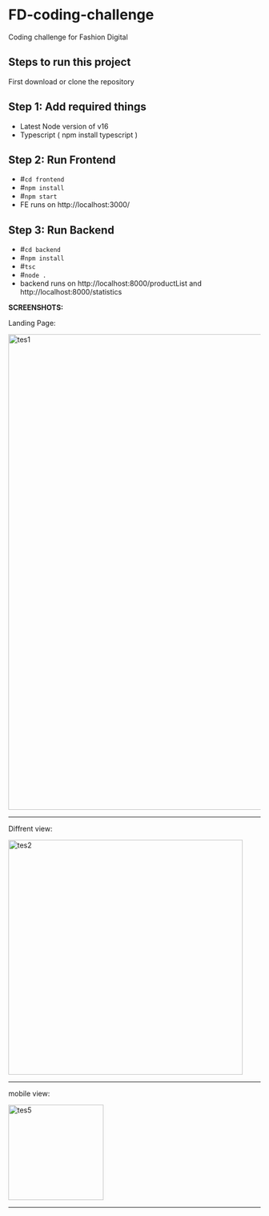 # FD-coding-challenge
Coding challenge for Fashion Digital

## Steps to run this project
First download or clone the repository

## Step 1: Add required things

- Latest Node version of v16
- Typescript ( npm install typescript  )

## Step 2:  Run Frontend

- #`cd frontend`
- #`npm install`
- #`npm start`
- FE runs on http://localhost:3000/

## Step 3:  Run Backend
- #`cd backend`
- #`npm install`
- #`tsc`
- #`node .`
- backend runs on http://localhost:8000/productList and http://localhost:8000/statistics

**SCREENSHOTS:**

Landing Page:

<img width="948" alt="tes1" src="https://user-images.githubusercontent.com/50231871/161445629-a99d31a6-0358-4ef8-8429-215dd9b78492.PNG">

---
Diffrent view:



<img width="468" alt="tes2" src="https://user-images.githubusercontent.com/50231871/161445654-ecee87e6-48bc-4b4d-8f29-cf5127446739.PNG">

------
mobile view:



<img width="190" alt="tes5" src="https://user-images.githubusercontent.com/50231871/161445672-d37c51a6-c4a9-4060-924d-36ad343b1d07.PNG">


---
